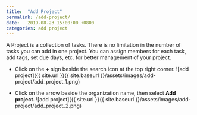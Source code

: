 ```yaml
---
title:  "Add Project"
permalink: /add-project/
date:   2019-08-23 15:00:00 +0800
categories: add project
---
```

A Project is a collection of tasks. There is no limitation in the number of tasks you can add in one project. You can assign members for each task, add tags, set due days, etc. for better management of your project.



- Click on the **+** sign beside the search icon at the top right corner. 
	![add project]({{ site.url }}{{ site.baseurl }}/assets/images/add-project/add_project_1.png)

- Click on the arrow beside the organization name, then select **Add project**. 
	![add project]({{ site.url }}{{ site.baseurl }}/assets/images/add-project/add_project_2.png)
